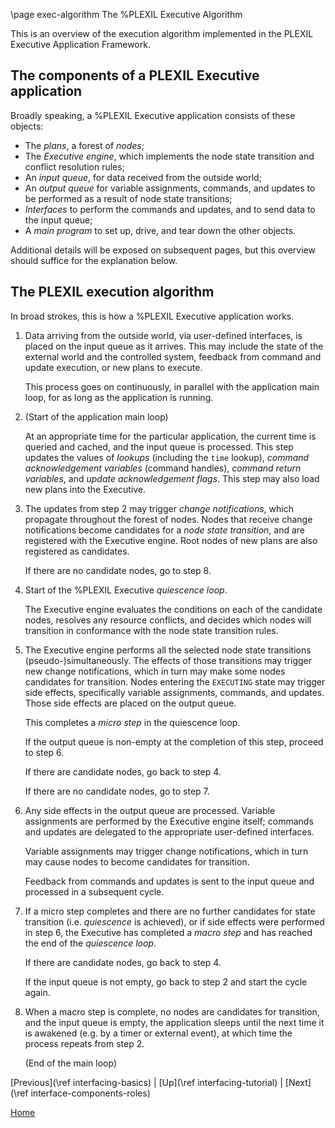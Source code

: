 \page exec-algorithm The %PLEXIL Executive Algorithm

This is an overview of the execution algorithm implemented in the
PLEXIL Executive Application Framework.

## The components of a PLEXIL Executive application

Broadly speaking, a %PLEXIL Executive application consists of these
objects:

- The *plans*, a forest of *nodes*;
- The *Executive engine*, which implements the node state transition and
  conflict resolution rules;
- An *input queue*, for data received from the outside world;
- An *output queue* for variable assignments, commands, and updates to
  be performed as a result of node state transitions;
- *Interfaces* to perform the commands and updates, and to send data
  to the input queue;
- A *main program* to set up, drive, and tear down the other objects.

Additional details will be exposed on subsequent pages, but this
overview should suffice for the explanation below.

## The PLEXIL execution algorithm

In broad strokes, this is how a %PLEXIL Executive application works.

1. Data arriving from the outside world, via user-defined interfaces,
   is placed on the input queue as it arrives.  This may include the
   state of the external world and the controlled system, feedback
   from command and update execution, or new plans to execute.
   
   This process goes on continuously, in parallel with the application
   main loop, for as long as the application is running.

2. (Start of the application main loop)

   At an appropriate time for the particular application, the current
   time is queried and cached, and the input queue is processed.  This
   step updates the values of *lookups* (including the `time` lookup),
   *command acknowledgement variables* (command handles), *command
   return variables*, and *update acknowledgement flags*.  This step
   may also load new plans into the Executive.

3. The updates from step 2 may trigger *change notifications*, which
   propagate throughout the forest of nodes.  Nodes that receive
   change notifications become candidates for a *node state
   transition*, and are registered with the Executive engine.  Root
   nodes of new plans are also registered as candidates.
   
   If there are no candidate nodes, go to step 8.
   
4. Start of the %PLEXIL Executive *quiescence loop*.

   The Executive engine evaluates the conditions on each of the
   candidate nodes, resolves any resource conflicts, and decides which
   nodes will transition in conformance with the node state transition
   rules.
   
5. The Executive engine performs all the selected node state
   transitions (pseudo-)simultaneously.  The effects of those
   transitions may trigger new change notifications, which in turn may
   make some nodes candidates for transition.  Nodes entering the
   `EXECUTING` state may trigger side effects, specifically variable
   assignments, commands, and updates.  Those side effects are placed
   on the output queue.

   This completes a *micro step* in the quiescence loop.

   If the output queue is non-empty at the completion of this step,
   proceed to step 6.

   If there are candidate nodes, go back to step 4.

   If there are no candidate nodes, go to step 7.
   
6. Any side effects in the output queue are processed.  Variable
   assignments are performed by the Executive engine itself; commands
   and updates are delegated to the appropriate user-defined
   interfaces.

   Variable assignments may trigger change notifications, which in
   turn may cause nodes to become candidates for transition.
   
   Feedback from commands and updates is sent to the input queue and
   processed in a subsequent cycle.

7. If a micro step completes and there are no further candidates for
   state transition (i.e. *quiescence* is achieved), or if side
   effects were performed in step 6, the Executive has completed a
   *macro step* and has reached the end of the *quiescence loop*.
   
   If there are candidate nodes, go back to step 4.
   
   If the input queue is not empty, go back to step 2 and start the
   cycle again.

8. When a macro step is complete, no nodes are candidates for
   transition, and the input queue is empty, the application sleeps
   until the next time it is awakened (e.g. by a timer or external
   event), at which time the process repeats from step 2.

   (End of the main loop)

[Previous](\ref interfacing-basics) | [Up](\ref interfacing-tutorial) | [Next](\ref interface-components-roles)

[Home](index.html)
